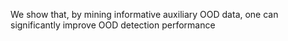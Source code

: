 We show that, by mining informative auxiliary OOD data, one can significantly improve OOD detection performance
